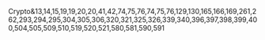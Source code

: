 Crypto&13,14,15,19,19,20,20,41,42,74,75,76,74,75,76,129,130,165,166,169,261,262,293,294,295,304,305,306,320,321,325,326,339,340,396,397,398,399,400,504,505,509,510,519,520,521,580,581,590,591

